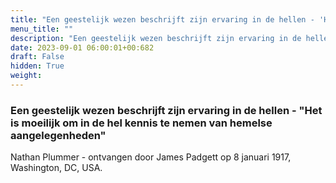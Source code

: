 ```yaml
---
title: "Een geestelijk wezen beschrijft zijn ervaring in de hellen - 'Het is moeilijk om in de hel kennis te nemen van hemelse aangelegenheden'"
menu_title: ""
description: "Een geestelijk wezen beschrijft zijn ervaring in de hellen - 'Het is moeilijk om in de hel kennis te nemen van hemelse aangelegenheden'"
date: 2023-09-01 06:00:01+00:682
draft: False
hidden: True
weight:
---
```

### Een geestelijk wezen beschrijft zijn ervaring in de hellen - "Het is moeilijk om in de hel kennis te nemen van hemelse aangelegenheden"

Nathan Plummer - ontvangen door James Padgett op 8 januari 1917, Washington, DC, USA.
